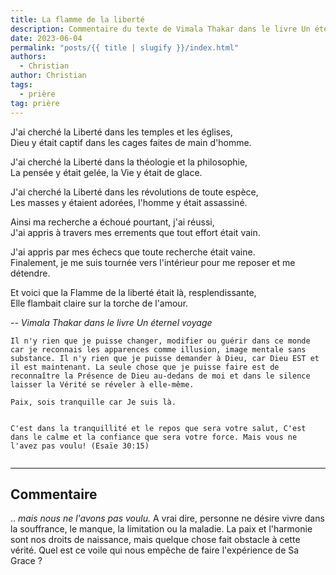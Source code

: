 ```yaml
---
title: La flamme de la liberté
description: Commentaire du texte de Vimala Thakar dans le livre Un éternel voyage
date: 2023-06-04
permalink: "posts/{{ title | slugify }}/index.html"
authors:
  - Christian
author: Christian
tags:
  - prière
tag: prière
---
```



J'ai cherché la Liberté dans les temples et les églises,  
Dieu y était captif dans les cages faites de main d'homme.  
   
   
J'ai cherché la Liberté dans la théologie et la philosophie,  
La pensée y était gelée, la Vie y était de glace.  

J'ai cherché la Liberté dans les révolutions de toute espèce,  
Les masses y étaient adorées, l'homme y était assassiné.

Ainsi ma recherche a échoué pourtant, j'ai réussi,  
J'ai appris à travers mes errements  que tout effort était vain.  

J'ai appris par mes échecs que toute recherche était vaine.  
Finalement, je me suis tournée vers l'intérieur pour me reposer et me détendre.  

Et voici que la Flamme de la liberté était là, resplendissante,  
Elle flambait claire sur la torche de l'amour.

<cite class="poem"> -- Vimala Thakar dans le livre Un éternel voyage</cite>



```
Il n'y rien que je puisse changer, modifier ou guérir dans ce monde car je reconnais les apparences comme illusion, image mentale sans substance. Il n'y rien que je puisse demander à Dieu, car Dieu EST et il est maintenant. La seule chose que je puisse faire est de reconnaître la Présence de Dieu au-dedans de moi et dans le silence laisser la Vérité se réveler à elle-même.  
  
Paix, sois tranquille car Je suis là.

```

<pre class="La Parole"><code>	
C'est dans la tranquillité et le repos que sera votre salut, C'est dans le calme et la confiance que sera votre force. Mais vous ne l'avez pas voulu! (Esaïe 30:15)

</code></pre>
<hr>

## Commentaire

.. *mais nous ne l'avons pas voulu.* A vrai dire, personne ne désire vivre dans la souffrance, le manque, la limitation ou la maladie. La paix et l'harmonie sont nos droits de naissance, mais quelque chose fait obstacle à cette vérité. Quel est ce voile qui nous empêche de faire l'expérience de Sa Grace ?

